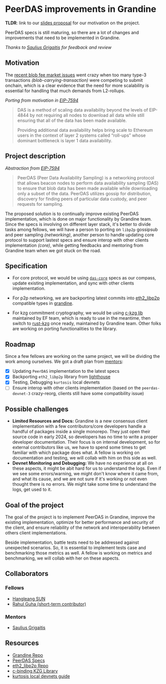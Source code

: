 # PeerDAS improvements in Grandine

**TLDR**: link to our [slides proposal](https://docs.google.com/presentation/d/1_mKAAYlF0kKhDwaJ67o5_ki4_aSYg4SSGwiMuZD9sgg/edit?usp=sharing) for our motivation on the project.

PeerDAS specs is still maturing, so there are a lot of changes and improvements that need to be implemented in Grandine.

*Thanks to [Saulius Grigaitis](https://github.com/sauliusgrigaitis) for feedback and review*

## Motivation

The [recent blob fee market issues](https://x.com/mcutler/status/1803876002734735381) went crazy when too many type-3 transactions *(blob-carrying-transaction)* were competing to submit onchain, which is a clear evidence that the need for more scalability is essential for handling that much demands from L2-rollups.

*Porting from motivation in [EIP-7594](https://eips.ethereum.org/EIPS/eip-7594)*

> DAS is a method of scaling data availability beyond the levels of EIP-4844 by not requiring all nodes to download all data while still ensuring that all of the data has been made available.
> 
> Providing additional data availability helps bring scale to Ethereum users in the context of layer 2 systems called “roll-ups” whose dominant bottleneck is layer 1 data availability.

## Project description

*Abstraction from [EIP-7594](https://eips.ethereum.org/EIPS/eip-7594)*
> PeerDAS (Peer Data Availability Sampling) is a networking protocol that allows beacon nodes to perform data availability sampling (DAS) to ensure that blob data has been made available while downloading only a subset of the data. PeerDAS utilizes gossip for distribution, discovery for finding peers of particular data custody, and peer requests for sampling.

The proposed solution is to continually improve existing PeerDAS implementation, which is done on major functionality by Grandine team. Since the specs is involving on different layer stack, it's better to divide tasks among fellows, we will have a person to porting on `libp2p` gossipsub and peer sampling *(networking)*, another person to handle updating core protocol to support lastest specs and ensure interop with other clients implementation *(core)*, while getting feedbacks and mentoring from Grandine team when we got stuck on the road.

## Specification

- For core protocol, we would be using [`das-core`](https://github.com/ethereum/consensus-specs/blob/dev/specs/_features/eip7594/das-core.md) specs as our compass, update existing implementation, and sync with other clients implementation.

- For p2p networking, we are backporting latest commits into [eth2_libp2p](https://github.com/grandinetech/eth2_libp2p/tree/eip_7594) compatible types in [grandine](https://github.com/grandinetech/grandine/tree/das).

- For kzg commitment cryptography, we would be using [c-kzg lib](https://github.com/ethereum/c-kzg-4844/tree/das) maintained by EF team, which is ready to use in the meantime, then switch to [rust-kzg](https://github.com/grandinetech/rust-kzg) once ready, maintained by Grandine team. Other folks are working on porting functionalities to the library.

## Roadmap

Since a few fellows are working on the same project, we will be dividing the work among ourselves. We got a draft plan from [mentors](#Mentors):
- [x] Updating `PeerDAS` implementation to the latest specs
- [x] Backporting `eth2_libp2p` library from [lighthouse](https://github.com/sigp/lighthouse/tree/das-devnet-1/beacon_node/lighthouse_network)
- [x] Testing, Debugging `kurtosis` local devnets
- [ ] Ensure interop with other clients implementation (based on the `peerdas-devnet-3` crazy-reorg, clients still have some compatibility issue)

## Possible challenges

- **Limited Resources and Docs:** Grandine is a new consensus client implementation with a few contributors/core developers handle a handful of packages inside a single monorepo. They just open their source code in early 2024, so developers has no time to write a proper developer documentation. Their focus is on internal development, so for external contributors like us, we have to spend some times to get familiar with which package does what. A fellow is working on documentation and testing, we will collab with him on this side as well.
- **Devnet Monitoring and Debugging:** We have no experience at all on these aspects, it might be abit hard for us to understand the logs. Even if we see some errors/warning, we might don't know where it came from, and what its cause, and we are not sure if it's working or not even thought there is no errors. We might take some time to understand the logs, get used to it.

## Goal of the project

The goal of the project is to implement PeerDAS in Grandine, improve the existing implementation, optimize for better performance and security of the client, and ensure reliability of the network and interoperability between others client implementations. 

Beside implementation, battle tests need to be addressed against unexpected scenarios. So, it is essential to implement tests case and benchmarking those metrics as well. A fellow is working on metrics and benchmarking, we will collab with her on these aspects.

## Collaborators

### Fellows 

- [Hangleang SUN](https://github.com/hangleang)
- [Rahul Guha (short-term contributor)](https://github.com/guha-rahul)

### Mentors

- [Saulius Grigaitis](https://github.com/sauliusgrigaitis)

## Resources

- [Grandine Repo](https://github.com/grandinetech/grandine/tree/das)
- [PeerDAS Specs](https://github.com/ethereum/consensus-specs/tree/dev/specs/_features/eip7594)
- [eth2_libp2p Repo](https://github.com/grandinetech/eth2_libp2p/tree/eip_7594)
- [c-binding KZG Library](https://github.com/ethereum/c-kzg-4844/tree/das)
- [kurtosis local devnets guide](https://ethpandaops.io/posts/kurtosis-deep-dive/)
